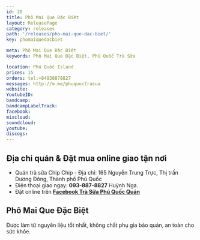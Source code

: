 ```yaml
---
id: 20
title: Phô Mai Que Đặc Biệt
layout: ReleasePage
category: releases
path: '/releases/pho-mai-que-dac-biet/'
key: phomaiquedacbiet

meta: Phô Mai Que Đặc Biệt
keywords: Phô Mai Que Đặc Biệt, Phú Quốc Trà Sữa

location: Phú Quốc Island
prices: 15
orders: tel:+84938878827
messages: http://m.me/phuquoctrasua
website: 
YoutubeID: 
bandcamp: 
bandcampLabelTrack: 
facebook: 
mixcloud: 
soundcloud: 
youtube: 
discogs: 
---
```


## Địa chỉ quán & Đặt mua online giao tận nơi

- Quán trà sữa Chip Chip - Địa chỉ: 165 Nguyễn Trung Trực, Thị trấn Dương Đông, Thành phố Phú Quốc
- Điện thoại giao ngay: **093-887-8827** Huỳnh Nga.
- Đặt online trên [**Facebook Trà Sữa Phú Quốc Quán**](https://www.facebook.com/phuquoctrasua)

## Phô Mai Que Đặc Biệt
Được làm từ nguyên liệu tốt nhất, không chất phụ gia bảo quản, an toàn cho sức khỏe.